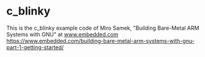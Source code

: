 # c_blinky
This is the c_blinky example code of Miro Samek, "Building Bare-Metal ARM Systems with GNU" at www.embedded.com
https://www.embedded.com/building-bare-metal-arm-systems-with-gnu-part-1-getting-started/
